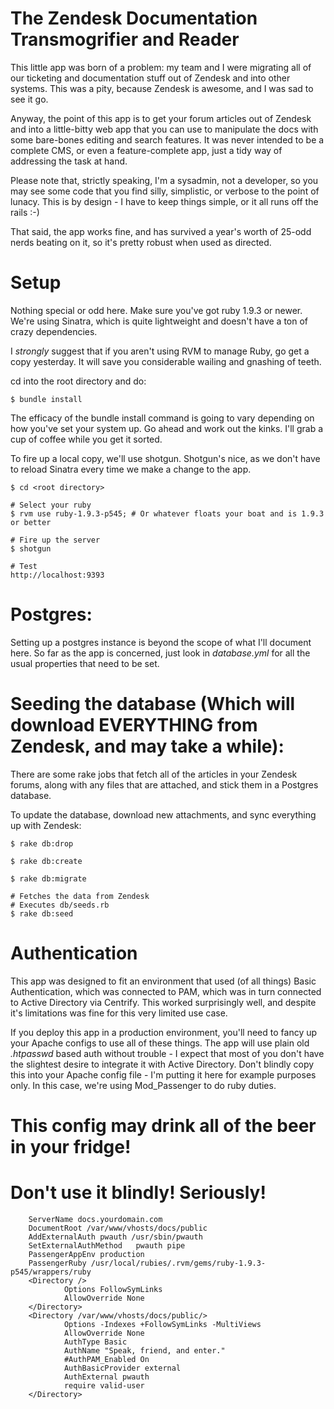 # The Zendesk Documentation Transmogrifier and Reader

This little app was born of a problem:  my team and I were migrating all of our ticketing and documentation stuff out of Zendesk and into other systems.  This was a pity, because Zendesk is awesome, and I was sad to see it go.

Anyway, the point of this app is to get your forum articles out of Zendesk and into a little-bitty web app that you can use to manipulate the docs with some bare-bones editing and search features.  It was never intended to be a complete CMS, or even a feature-complete app, just a tidy way of addressing the task at hand.

Please note that, strictly speaking, I'm a sysadmin, not a developer, so you may see some code that you find silly, simplistic, or verbose to the point of lunacy.  This is by design - I have to keep things simple, or it all runs off the rails :-)

That said, the app works fine, and has survived a year's worth of 25-odd nerds beating on it, so it's pretty robust when used as directed.
  
# Setup

Nothing special or odd here.  Make sure you've got ruby 1.9.3 or newer.  We're using Sinatra, which is quite lightweight and doesn't have a ton of crazy dependencies.

I *strongly* suggest that if you aren't using RVM to manage Ruby, go get a copy yesterday.  It will save you considerable wailing and gnashing of teeth.

cd into the root directory and do:

	$ bundle install

The efficacy of the bundle install command is going to vary depending on how you've set your system up.  Go ahead and work out the kinks.  I'll grab a cup of coffee while you get it sorted.

To fire up a local copy, we'll use shotgun.  Shotgun's nice, as we don't have to reload Sinatra every time we make a change to the app.

	$ cd <root directory>

	# Select your ruby
	$ rvm use ruby-1.9.3-p545; # Or whatever floats your boat and is 1.9.3 or better

	# Fire up the server
	$ shotgun

	# Test
	http://localhost:9393

# Postgres:
Setting up a postgres instance is beyond the scope of what I'll document here.  So far as the app is concerned, just look in *database.yml* for all the usual properties that need to be set.


# Seeding the database (Which will download EVERYTHING from Zendesk, and may take a while):

There are some rake jobs that fetch all of the articles in your Zendesk forums, along with any files that are attached, and stick them in a Postgres database.

To update the database, download new attachments, and sync everything up with Zendesk:

	$ rake db:drop

	$ rake db:create

	$ rake db:migrate

	# Fetches the data from Zendesk
	# Executes db/seeds.rb
	$ rake db:seed

# Authentication
This app was designed to fit an environment that used (of all things)  Basic Authentication, which was connected to PAM, which was in turn connected to Active Directory via Centrify.  This worked surprisingly well, and despite it's limitations was fine for this very limited use case.

If you deploy this app in a production environment, you'll need to fancy up your Apache configs to use all of these things.  The app will use plain old *.htpasswd* based auth without trouble - I expect that most of you don't have the slightest desire to integrate it with Active Directory.  Don't blindly copy this into your Apache config file - I'm putting it here for example purposes only.  In this case, we're using Mod_Passenger to do ruby duties.  

# This config may drink all of the beer in your fridge!
# Don't use it blindly!  Seriously!
        ServerName docs.yourdomain.com
        DocumentRoot /var/www/vhosts/docs/public
        AddExternalAuth pwauth /usr/sbin/pwauth
        SetExternalAuthMethod   pwauth pipe
        PassengerAppEnv production
        PassengerRuby /usr/local/rubies/.rvm/gems/ruby-1.9.3-p545/wrappers/ruby
        <Directory />
                Options FollowSymLinks
                AllowOverride None
        </Directory>
        <Directory /var/www/vhosts/docs/public/>
                Options -Indexes +FollowSymLinks -MultiViews
                AllowOverride None
                AuthType Basic
                AuthName "Speak, friend, and enter."
                #AuthPAM_Enabled On
                AuthBasicProvider external
                AuthExternal pwauth
                require valid-user
        </Directory>

